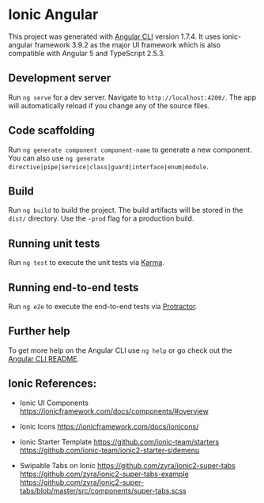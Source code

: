 # Ionic Angular 

This project was generated with [Angular CLI](https://github.com/angular/angular-cli) version 1.7.4. It uses ionic-angular framework 3.9.2 as the major UI framework which is also compatible with Angular 5 and TypeScript 2.5.3.

## Development server

Run `ng serve` for a dev server. Navigate to `http://localhost:4200/`. The app will automatically reload if you change any of the source files.

## Code scaffolding

Run `ng generate component component-name` to generate a new component. You can also use `ng generate directive|pipe|service|class|guard|interface|enum|module`.

## Build

Run `ng build` to build the project. The build artifacts will be stored in the `dist/` directory. Use the `-prod` flag for a production build.

## Running unit tests

Run `ng test` to execute the unit tests via [Karma](https://karma-runner.github.io).

## Running end-to-end tests

Run `ng e2e` to execute the end-to-end tests via [Protractor](http://www.protractortest.org/).

## Further help

To get more help on the Angular CLI use `ng help` or go check out the [Angular CLI README](https://github.com/angular/angular-cli/blob/master/README.md).

## Ionic References:

- Ionic UI Components
https://ionicframework.com/docs/components/#overview

- Ionic Icons
https://ionicframework.com/docs/ionicons/

- Ionic Starter Template
https://github.com/ionic-team/starters
https://github.com/ionic-team/ionic2-starter-sidemenu

- Swipable Tabs on Ionic
https://github.com/zyra/ionic2-super-tabs
https://github.com/zyra/ionic2-super-tabs-example
https://github.com/zyra/ionic2-super-tabs/blob/master/src/components/super-tabs.scss
